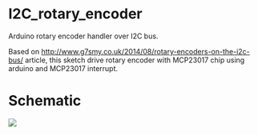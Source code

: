 # I2C_rotary_encoder

Arduino rotary encoder handler over I2C bus.

Based on http://www.g7smy.co.uk/2014/08/rotary-encoders-on-the-i2c-bus/ article, this sketch drive rotary encoder with MCP23017 chip using arduino and MCP23017 interrupt.

Schematic
=========
<img src=https://rawgit.com/raspibo/I2C_rotary_encoder/master/kicad/plot/I2C_rotary_encoder.svg>
